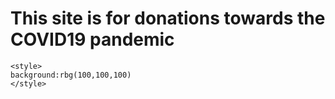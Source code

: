 <body>
	<h1>This site is for donations towards the COVID19 pandemic</h1>
	
	<style>
	background:rbg(100,100,100)
	</style>
</body>
